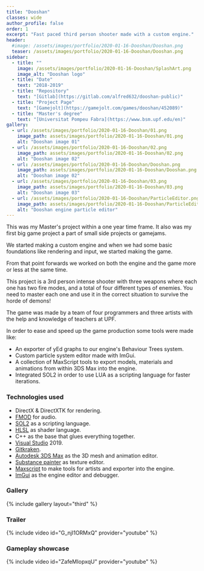 ```yaml
---
title: "Dooshan"
classes: wide
author_profile: false
order: 1
excerpt: "Fast paced third person shooter made with a custom engine."
header:
  #image: /assets/images/portfolio/2020-01-16-Dooshan/Dooshan.png
  teaser: /assets/images/portfolio/2020-01-16-Dooshan/Dooshan.png
sidebar:
  - title: ""
    image: /assets/images/portfolio/2020-01-16-Dooshan/SplashArt.png
    image_alt: "Dooshan logo" 
  - title: "Date"
    text: "2018-2019"
  - title: "Repository"
    text: "[Gitlab](https://gitlab.com/alfred632/dooshan-public)"
  - title: "Project Page"
    text: "[Gamejolt](https://gamejolt.com/games/dooshan/452089)"
  - title: "Master's degree"
    text: "[Universitat Pompeu Fabra](https://www.bsm.upf.edu/en)"
gallery:
  - url: /assets/images/portfolio/2020-01-16-Dooshan/01.png
    image_path: assets/images/portfolio/2020-01-16-Dooshan/01.png
    alt: "Dooshan image 01"
  - url: /assets/images/portfolio/2020-01-16-Dooshan/02.png
    image_path: assets/images/portfolio/2020-01-16-Dooshan/02.png
    alt: "Dooshan image 02"
  - url: /assets/images/portfolio/2020-01-16-Dooshan/Dooshan.png
    image_path: assets/images/portfolio/2020-01-16-Dooshan/Dooshan.png
    alt: "Dooshan image 02"
  - url: /assets/images/portfolio/2020-01-16-Dooshan/03.png
    image_path: assets/images/portfolio/2020-01-16-Dooshan/03.png
    alt: "Dooshan image 03"
  - url: /assets/images/portfolio/2020-01-16-Dooshan/ParticleEditor.png
    image_path: assets/images/portfolio/2020-01-16-Dooshan/ParticleEditor.png
    alt: "Dooshan engine particle editor"
---
```


This was my Master's project within a one year time frame. It also was my first big game project a part of small side projects or gamejams.  

We started making a custom engine and when we had some basic foundations like rendering and input, we started making the game.  

From that point forwards we worked on both the engine and the game more or less at the same time.  

This project is a 3rd person intense shooter with three weapons where each one has two fire modes, and a total of four different types of enemies. You need to master each one and use it in the correct situation to survive the horde of demons!  

The game was made by a team of four programmers and three artists with the help and knowledge of teachers at UPF.  

In order to ease and speed up the game production some tools were made like:  
- An exporter of yEd graphs to our engine's Behaviour Trees system.
- Custom particle system editor made with ImGui.
- A collection of MaxScript tools to export models, materials and animations from within 3DS Max into the engine.
- Integrated SOL2 in order to use LUA as a scripting language for faster iterations.

### Technologies used
- DirectX & DirectXTK for rendering.
- [FMOD](https://www.fmod.com/) for audio.
- [SOL2](https://github.com/ThePhD/sol2) as a scripting language.
- [HLSL](https://learn.microsoft.com/en-us/windows/win32/direct3dhlsl/dx-graphics-hlsl) as shader language.
- C++ as the base that glues everything together.
- [Visual Studio](https://visualstudio.microsoft.com/) 2019.
- [Gitkraken](https://www.gitkraken.com/).
- [Autodesk 3DS Max](https://www.autodesk.com/products/3ds-max/overview) as the 3D mesh and animation editor.
- [Substance painter](https://www.adobe.com/products/substance3d/apps/painter.html) as texture editor.
- [Maxscript](https://help.autodesk.com/view/MAXDEV/2024/ENU/?guid=MAXDEV_Overview_overview_maxscript_html) to make tools for artists and exporter into the engine.
- [ImGui](https://github.com/ocornut/imgui) as the engine editor and debugger.

### Gallery
{% include gallery layout="third" %}
### Trailer
{% include video id="G_njI1ORMxQ" provider="youtube" %}
### Gameplay showcase
{% include video id="ZafeMIopxqU" provider="youtube" %}